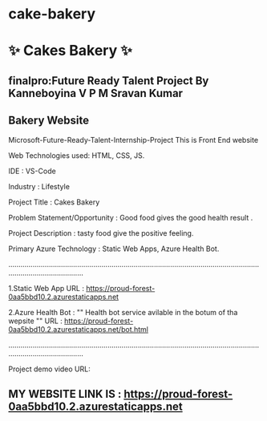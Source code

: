 # cake-bakery
# ✨ Cakes Bakery  ✨
## finalpro:Future Ready Talent Project By Kanneboyina V P M Sravan Kumar
##   Bakery Website

Microsoft-Future-Ready-Talent-Internship-Project This is Front End website

Web Technologies used: HTML, CSS, JS.

IDE           : VS-Code

Industry      : Lifestyle

Project Title :  Cakes Bakery

Problem Statement/Opportunity : Good food gives the good health result .

Project Description           :  tasty food give the positive feeling.

Primary Azure Technology      :  Static Web Apps, Azure Health Bot.

.................................................................................................................................................................

1.Static Web App URL : https://proud-forest-0aa5bbd10.2.azurestaticapps.net

2.Azure Health Bot : "" Health bot service avilable in the botum of tha wepsite "" URL : https://proud-forest-0aa5bbd10.2.azurestaticapps.net/bot.html

.................................................................................................................................................................


Project demo video URL:  



## MY WEBSITE LINK IS : https://proud-forest-0aa5bbd10.2.azurestaticapps.net
